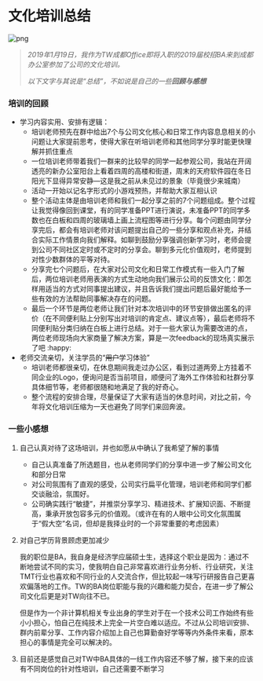 # 文化培训总结

![png](https://www.houseofbots.com/images/job/116/logo.png)

> *2019年1月19日，我作为TW成都Office即将入职的2019届校招BA来到成都办公室参加了公司的文化培训。*
>
> *以下文字与其说是“总结”，不如说是自己的一些**回顾与感想***



### 培训的回顾

  - 学习内容实用、安排有逻辑：
      - 培训老师预先在群中给出7个与公司文化核心和日常工作内容息息相关的小问题让大家提前思考，使得大家在听培训老师和其他同学分享时能更快理解并抓住重点
      - 一位培训老师带着我们一群来的比较早的同学一起参观公司，我站在开阔透亮的新办公室阳台上看着四周的高楼和街道，周末的天府软件园在冬日阳光下显得异常安静—这是我之前从未见过的景象（毕竟很少来城南）
      - 活动一开始以记名字形式的小游戏预热，并帮助大家互相认识
      - 整个活动主体是由培训老师和我们一起分享之前的7个问题组成。整个过程让我觉得像回到课堂，有的同学准备PPT进行演说，未准备PPT的同学多数也在白板和四周的玻璃墙上画上流程图等进行分享。每个问题由同学分享完后，都会有培训老师对该问题提出自己的一些分享和观点补充，并结合实际工作情景向我们解释。如聊到鼓励分享强调创新学习时，老师会提到公司不同社区定时或不定时的分享会。聊到多元化价值观时，老师提到对性少数群体的平等对待。
      - 分享完七个问题后，在大家对公司文化和日常工作模式有一些入门了解后，两位培训老师用表演的方式生动地向我们展示公司的反馈文化：即怎样用适当的方式对同事提出建议，并且告诉我们提出问题后最好能给予一些有效的方法帮助同事解决存在的问题。
      - 最后一个环节是两位老师让我们针对本次培训中的环节安排做出匿名的评价（在不同便利贴上分别写出对培训的肯定点、建议点等），最后老师将不同便利贴分类归纳在白板上进行总结。对于一些大家认为需要改进的点，两位老师现场向大家商量了解决方案，算是一次feedback的现场真实展示了吧  :happy:
- 老师交流亲切，关注学员的“~~用户~~学习体验”
  - 培训老师都很亲切，在休息期间我走过办公区，看到过道两旁上方挂着不同企业的Logo，便询问是否当前项目，顺便问了海外工作体验和社群分享具体细节等，老师都很随和地满足了我的好奇心。
  - 整个流程的安排合理，尽量保证了大家有适当的休息时间，对比之前，今年将文化培训压缩为一天也避免了同学们来回奔波。

### 一些小感想

1. 自己认真对待了这场培训，并也如愿从中确认了我希望了解的事情

   - 自己认真准备了所选题目，也从老师同学们的分享中进一步了解公司文化和部分日常
   - 对公司氛围有了直观的感受，公司实行扁平化管理，培训老师和同学们都交谈融洽，氛围好。
   - 公司确实践行“敏捷”，并推崇分享学习、精进技术、扩展知识面、不断提高，秉承开放包容多元的价值观。（或许在有的人眼中公司文化氛围属于“假大空”名词，但却是我择业时的一个非常重要的考虑因素）

2. 对自己学历背景顾虑更加减少

   我的职位是BA，我自身是经济学应届硕士生，选择这个职业是因为：通过不断地尝试不同的实习，使我明白自己非常喜欢进行业务分析、行业研究，关注TMT行业也喜欢和不同行业的人交流合作，但比较起一味写行研报告自己更喜欢偏落地的工作。TW的BA岗位职能与我的兴趣和能力契合，在进一步了解公司文化后更是对TW向往不已。

   但是作为一个非计算机相关专业出身的学生对于在一个技术公司工作始终有些小小担心，怕自己在纯技术上完全一片空白难以适应。不过从公司培训安排、群内前辈分享、工作内容介绍加上自己也算勤奋好学等等内外条件来看，原本担心的事情是完全可以解决的。

3. 目前还是感觉自己对TW中BA具体的一线工作内容还不够了解，接下来的应该有不同岗位的针对性培训，自己还需要不断学习



